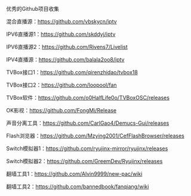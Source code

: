 优秀的Github项目收集

混合直播源：https://github.com/vbskycn/iptv

IPV6直播源1：https://github.com/skddyj/iptv

IPV6直播源2：https://github.com/Rivens7/Livelist

IPV4直播源：https://github.com/balala2oo8/iptv

TVBox接口1：https://github.com/qirenzhidao/tvbox18

TVBox接口2：https://github.com/loopool/fan

TVBox软件：https://github.com/o0HalfLife0o/TVBoxOSC/releases

OK影视：https://github.com/FongMi/Release

声音分离工具：https://github.com/CarlGao4/Demucs-Gui/releases

Flash浏览器：https://github.com/Mzying2001/CefFlashBrowser/releases

Switch模拟器1：https://github.com/ryujinx-mirror/ryujinx/releases

Switch模拟器2：https://github.com/GreemDev/Ryujinx/releases

翻墙工具1：https://github.com/Alvin9999/new-pac/wiki

翻墙工具2：https://github.com/bannedbook/fanqiang/wiki
